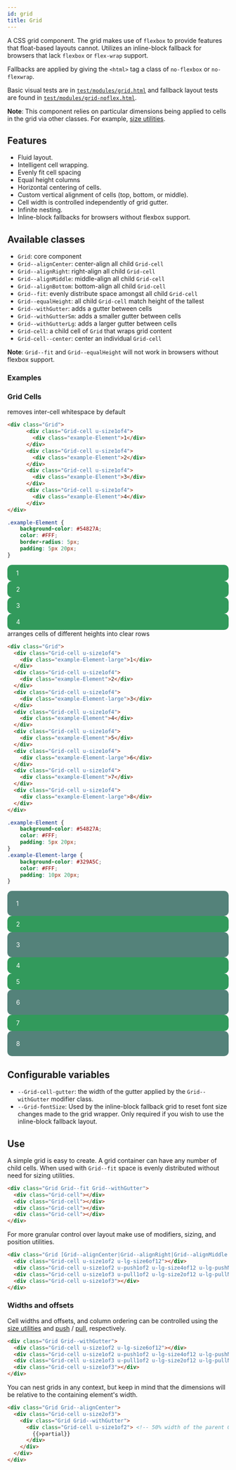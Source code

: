 ```yaml
---
id: grid
title: Grid
---
```


<style>
.example-Element {
    background-color: #329A5C;
    border-radius: 10px;
    color: #FFF;
    padding: 10px 20px;
}
.example-Element-large {
    background-color: #54827A;
    border-radius: 10px;
    color: #FFF;
    padding: 20px 20px;
}

</style>

A CSS grid component. The grid makes use of `flexbox` to provide features that 
float-based layouts cannot. Utilizes an inline-block fallback for browsers that 
lack `flexbox` or `flex-wrap` support. 

Fallbacks are applied by giving the `<html>` tag a class of `no-flexbox` 
or `no-flexwrap`.

Basic visual tests are in [`test/modules/grid.html`](http://aptuitiv.github.io/cacao/test/modules/grid.html)
and fallback layout tests are found in [`test/modules/grid-noflex.html`](http://aptuitiv.github.io/cacao/test/modules/grid-noflex.html).

**Note**: This component relies on particular dimensions being applied to cells in
the grid via other classes. For example,
[size utilities](https://github.com/aptuitiv/cacao/tree/master/lib/utils/size).


## Features

* Fluid layout.
* Intelligent cell wrapping.
* Evenly fit cell spacing
* Equal height columns
* Horizontal centering of cells.
* Custom vertical alignment of cells (top, bottom, or middle).
* Cell width is controlled independently of grid gutter.
* Infinite nesting.
* Inline-block fallbacks for browsers without flexbox support.


## Available classes

* `Grid`: core component
* `Grid--alignCenter`: center-align all child `Grid-cell`
* `Grid--alignRight`: right-align all child `Grid-cell`
* `Grid--alignMiddle`: middle-align all child `Grid-cell`
* `Grid--alignBottom`: bottom-align all child `Grid-cell`
* `Grid--fit`: evenly distribute space amongst all child `Grid-cell`
* `Grid--equalHeight`: all child `Grid-cell` match height of the tallest
* `Grid--withGutter`: adds a gutter between cells
* `Grid--withGutterSm`: adds a smaller gutter between cells
* `Grid--withGutterLg`: adds a larger gutter between cells
* `Grid-cell`: a child cell of `Grid` that wraps grid content
* `Grid-cell--center`: center an individual `Grid-cell`

**Note**: `Grid--fit` and `Grid--equalHeight` will not work in browsers 
without flexbox support.

### Examples

### Grid Cells
removes inter-cell whitespace by default

<div class="code-sample">

<!--DOCUSAURUS_CODE_TABS-->
<!--HTML-->
```html
<div class="Grid">
      <div class="Grid-cell u-size1of4">
        <div class="example-Element">1</div>
      </div>
      <div class="Grid-cell u-size1of4">
        <div class="example-Element">2</div>
      </div>
      <div class="Grid-cell u-size1of4">
        <div class="example-Element">3</div>
      </div>
      <div class="Grid-cell u-size1of4">
        <div class="example-Element">4</div>
      </div>
</div>
```
<!--CSS-->
```css
.example-Element {
    background-color: #54827A;
    color: #FFF;
    border-radius: 5px;
    padding: 5px 20px;
}
```
<!--END_DOCUSAURUS_CODE_TABS-->

<div class="Grid">
  <div class="Grid-cell u-size1of4">
    <div class="example-Element">1</div>
  </div>
  <div class="Grid-cell u-size1of4">
    <div class="example-Element">2</div>
  </div>
  <div class="Grid-cell u-size1of4">
    <div class="example-Element">3</div>
  </div>
  <div class="Grid-cell u-size1of4">
    <div class="example-Element">4</div>
  </div>
</div>
</div>
arranges cells of different heights into clear rows

<div class="code-sample">

<!--DOCUSAURUS_CODE_TABS-->
<!--HTML-->
```html
<div class="Grid">
  <div class="Grid-cell u-size1of4">
    <div class="example-Element-large">1</div>
  </div>
  <div class="Grid-cell u-size1of4">
    <div class="example-Element">2</div>
  </div>
  <div class="Grid-cell u-size1of4">
    <div class="example-Element-large">3</div>
  </div>
  <div class="Grid-cell u-size1of4">
    <div class="example-Element">4</div>
  </div>
  <div class="Grid-cell u-size1of4">
    <div class="example-Element">5</div>
  </div>
  <div class="Grid-cell u-size1of4">
    <div class="example-Element-large">6</div>
  </div>
  <div class="Grid-cell u-size1of4">
    <div class="example-Element">7</div>
  </div>
  <div class="Grid-cell u-size1of4">
    <div class="example-Element-large">8</div>
  </div>
</div>
```
<!--CSS-->
```css
.example-Element {
    background-color: #54827A;
    color: #FFF;
    padding: 5px 20px;
}
.example-Element-large {
    background-color: #329A5C;
    color: #FFF;
    padding: 10px 20px;
}

```
<!--END_DOCUSAURUS_CODE_TABS-->


<div class="Grid">
  <div class="Grid-cell u-size1of4">
    <div class="example-Element-large">1</div>
  </div>
  <div class="Grid-cell u-size1of4">
    <div class="example-Element">2</div>
  </div>
  <div class="Grid-cell u-size1of4">
    <div class="example-Element-large">3</div>
  </div>
  <div class="Grid-cell u-size1of4">
    <div class="example-Element">4</div>
  </div>
  <div class="Grid-cell u-size1of4">
    <div class="example-Element">5</div>
  </div>
  <div class="Grid-cell u-size1of4">
    <div class="example-Element-large">6</div>
  </div>
  <div class="Grid-cell u-size1of4">
    <div class="example-Element">7</div>
  </div>
  <div class="Grid-cell u-size1of4">
    <div class="example-Element-large">8</div>
  </div>
</div>
</div>

## Configurable variables

* `--Grid-cell-gutter`: the width of the gutter applied by the 
  `Grid--withGutter` modifier class.
* `--Grid-fontSize`: Used by the inline-block fallback grid to reset font size 
  changes made to the grid wrapper. Only required if you wish to use the
  inline-block fallback layout.


## Use

A simple grid is easy to create. A grid container can have any number of child
cells. When used with `Grid--fit` space is evenly distributed without need for
sizing utilities.

```html
<div class="Grid Grid--fit Grid--withGutter">
  <div class="Grid-cell"></div>
  <div class="Grid-cell"></div>
  <div class="Grid-cell"></div>
  <div class="Grid-cell"></div>
</div>
```

For more granular control over layout make use of modifiers, sizing, and 
position utilities.

```html
<div class="Grid [Grid--alignCenter|Grid--alignRight|Grid--alignMiddle|Grid--alignBottom|Grid--fit|Grid--equalHeight]">
  <div class="Grid-cell u-size1of2 u-lg-size6of12"></div>
  <div class="Grid-cell u-size1of2 u-push1of2 u-lg-size4of12 u-lg-pushNone"></div>
  <div class="Grid-cell u-size1of3 u-pull1of2 u-lg-size2of12 u-lg-pullNone"></div>
  <div class="Grid-cell u-size1of3"></div>
</div>
```

### Widths and offsets

Cell widths and offsets, and column ordering can be controlled using the 
[size utilities](https://github.com/aptuitiv/cacao/tree/master/lib/utils/size) 
and [push](https://github.com/aptuitiv/cacao/tree/master/lib/utils/push) / 
[pull](https://github.com/aptuitiv/cacao/tree/master/lib/utils/push),
respectively.

```html
<div class="Grid Grid--withGutter">
  <div class="Grid-cell u-size1of2 u-lg-size6of12"></div>
  <div class="Grid-cell u-size1of2 u-push1of2 u-lg-size4of12 u-lg-pushNone"></div>
  <div class="Grid-cell u-size1of3 u-pull1of2 u-lg-size2of12 u-lg-pullNone"></div>
  <div class="Grid-cell u-size1of3"></div>
</div>
```

You can nest grids in any context, but keep in mind that the dimensions will 
be relative to the containing element's width.

```html
<div class="Grid Grid--alignCenter">
  <div class="Grid-cell u-size2of3">
    <div class="Grid Grid--withGutter">
      <div class="Grid-cell u-size1of2"> <!-- 50% width of the parent Grid -->
        {{>partial}}
      </div>
    </div>
  </div>
</div>
```
